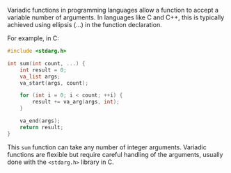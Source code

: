 Variadic functions in programming languages allow a function to accept a variable number of arguments. In languages like C and C++, this is typically achieved using ellipsis (...) in the function declaration. 

For example, in C:
```c
#include <stdarg.h>

int sum(int count, ...) {
    int result = 0;
    va_list args;
    va_start(args, count);

    for (int i = 0; i < count; ++i) {
        result += va_arg(args, int);
    }

    va_end(args);
    return result;
}
```

This `sum` function can take any number of integer arguments. Variadic functions are flexible but require careful handling of the arguments, usually done with the `<stdarg.h>` library in C.
